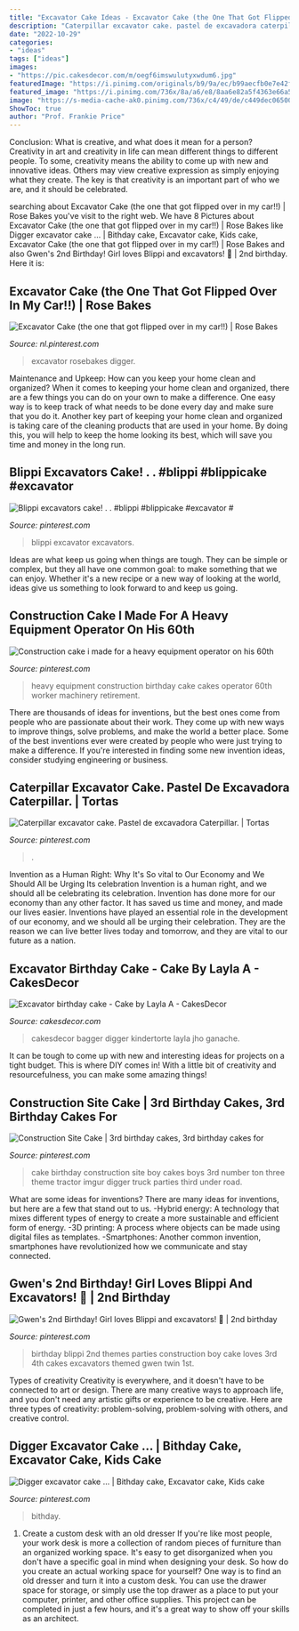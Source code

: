 ```yaml
---
title: "Excavator Cake Ideas - Excavator Cake (the One That Got Flipped Over In My Car!!)"
description: "Caterpillar excavator cake. pastel de excavadora caterpillar."
date: "2022-10-29"
categories:
- "ideas"
tags: ["ideas"]
images:
- "https://pic.cakesdecor.com/m/oegf6imswulutyxwdum6.jpg"
featuredImage: "https://i.pinimg.com/originals/b9/9a/ec/b99aecfb0e7e42f45799eb48aec57e85.jpg"
featured_image: "https://i.pinimg.com/736x/8a/a6/e8/8aa6e82a5f4363e66a5345f52d3c67f4--kids-construction-cake-construction-birthday.jpg"
image: "https://s-media-cache-ak0.pinimg.com/736x/c4/49/de/c449dec065005eb8eb475ca26a7941e4.jpg"
ShowToc: true
author: "Prof. Frankie Price"
---
```



Conclusion: What is creative, and what does it mean for a person?
Creativity in art and creativity in life can mean different things to different people. To some, creativity means the ability to come up with new and innovative ideas. Others may view creative expression as simply enjoying what they create. The key is that creativity is an important part of who we are, and it should be celebrated.

	

		
searching about Excavator Cake (the one that got flipped over in my car!!) | Rose Bakes you've visit to the right web. We have 8 Pictures about Excavator Cake (the one that got flipped over in my car!!) | Rose Bakes like Digger excavator cake … | Bithday cake, Excavator cake, Kids cake, Excavator Cake (the one that got flipped over in my car!!) | Rose Bakes and also Gwen&#039;s 2nd Birthday! Girl loves Blippi and excavators! 💙 | 2nd birthday. Here it is:
		
    
## Excavator Cake (the One That Got Flipped Over In My Car!!) | Rose Bakes

<img loading=lazy src="https://i.pinimg.com/originals/34/d9/81/34d9815b86f7a93704701e866baa46ff.jpg" onerror="this.onerror=null;this.src='https://tse4.mm.bing.net/th?id=OIP.D22W_C5paRhtYstwt8nQhQHaHa&amp;pid=15.1';" alt="Excavator Cake (the one that got flipped over in my car!!) | Rose Bakes">

_Source: nl.pinterest.com_

>excavator rosebakes digger. 

	

Maintenance and Upkeep: How can you keep your home clean and organized?
When it comes to keeping your home clean and organized, there are a few things you can do on your own to make a difference. One easy way is to keep track of what needs to be done every day and make sure that you do it. Another key part of keeping your home clean and organized is taking care of the cleaning products that are used in your home. By doing this, you will help to keep the home looking its best, which will save you time and money in the long run.

    
## Blippi Excavators Cake! . . #blippi #blippicake #excavator #

<img loading=lazy src="https://i.pinimg.com/736x/b5/8b/65/b58b65108d9b2ff9570ce7e3a129f958.jpg" onerror="this.onerror=null;this.src='https://tse2.mm.bing.net/th?id=OIP.27Kbi3hVqbZjfU85gINeuAHaHa&amp;pid=15.1';" alt="Blippi excavators cake! . . #blippi #blippicake #excavator #">

_Source: pinterest.com_

>blippi excavator excavators. 

	

Ideas are what keep us going when things are tough. They can be simple or complex, but they all have one common goal: to make something that we can enjoy. Whether it's a new recipe or a new way of looking at the world, ideas give us something to look forward to and keep us going.

    
## Construction Cake I Made For A Heavy Equipment Operator On His 60th

<img loading=lazy src="https://s-media-cache-ak0.pinimg.com/736x/c4/49/de/c449dec065005eb8eb475ca26a7941e4.jpg" onerror="this.onerror=null;this.src='https://tse4.mm.bing.net/th?id=OIP.bPlw2dIYC660SZj5ASvqdAHaFj&amp;pid=15.1';" alt="Construction cake i made for a heavy equipment operator on his 60th">

_Source: pinterest.com_

>heavy equipment construction birthday cake cakes operator 60th worker machinery retirement. 

	

There are thousands of ideas for inventions, but the best ones come from people who are passionate about their work. They come up with new ways to improve things, solve problems, and make the world a better place. Some of the best inventions ever were created by people who were just trying to make a difference. If you're interested in finding some new invention ideas, consider studying engineering or business.

    
## Caterpillar Excavator Cake. Pastel De Excavadora Caterpillar. | Tortas

<img loading=lazy src="https://i.pinimg.com/originals/b9/9a/ec/b99aecfb0e7e42f45799eb48aec57e85.jpg" onerror="this.onerror=null;this.src='https://tse3.mm.bing.net/th?id=OIP.TU2r4mFPeYZsx124LfOO4gHaJO&amp;pid=15.1';" alt="Caterpillar excavator cake. Pastel de excavadora Caterpillar. | Tortas">

_Source: pinterest.com_

>. 

	

Invention as a Human Right: Why It's So vital to Our Economy and We Should All be Urging Its celebration
Invention is a human right, and we should all be celebrating its celebration. Invention has done more for our economy than any other factor. It has saved us time and money, and made our lives easier.
Inventions have played an essential role in the development of our economy, and we should all be urging their celebration. They are the reason we can live better lives today and tomorrow, and they are vital to our future as a nation.

    
## Excavator Birthday Cake - Cake By Layla A - CakesDecor

<img loading=lazy src="https://pic.cakesdecor.com/m/oegf6imswulutyxwdum6.jpg" onerror="this.onerror=null;this.src='https://tse4.mm.bing.net/th?id=OIP.SLdwEdUm2-Ho_ek4lhCNLwHaJ3&amp;pid=15.1';" alt="Excavator birthday cake - Cake by Layla A - CakesDecor">

_Source: cakesdecor.com_

>cakesdecor bagger digger kindertorte layla jho ganache. 

	

It can be tough to come up with new and interesting ideas for projects on a tight budget. This is where DIY comes in! With a little bit of creativity and resourcefulness, you can make some amazing things!

    
## Construction Site Cake | 3rd Birthday Cakes, 3rd Birthday Cakes For

<img loading=lazy src="https://i.pinimg.com/736x/8a/a6/e8/8aa6e82a5f4363e66a5345f52d3c67f4--kids-construction-cake-construction-birthday.jpg" onerror="this.onerror=null;this.src='https://tse4.mm.bing.net/th?id=OIP.0YSNT7FtJhoI9Er5ePIqLAHaJ3&amp;pid=15.1';" alt="Construction Site Cake | 3rd birthday cakes, 3rd birthday cakes for">

_Source: pinterest.com_

>cake birthday construction site boy cakes boys 3rd number ton three theme tractor imgur digger truck parties third under road. 

	

What are some ideas for inventions?
There are many ideas for inventions, but here are a few that stand out to us. 
-Hybrid energy: A technology that mixes different types of energy to create a more sustainable and efficient form of energy.
-3D printing: A process where objects can be made using digital files as templates.
-Smartphones: Another common invention, smartphones have revolutionized how we communicate and stay connected.

    
## Gwen&#039;s 2nd Birthday! Girl Loves Blippi And Excavators! 💙 | 2nd Birthday

<img loading=lazy src="https://i.pinimg.com/originals/54/97/0e/54970e1336467d803cadbe4032a3cc57.jpg" onerror="this.onerror=null;this.src='https://tse2.mm.bing.net/th?id=OIP.2U08A1x7rbJrDCCu-Z0zEwHaHa&amp;pid=15.1';" alt="Gwen&#039;s 2nd Birthday! Girl loves Blippi and excavators! 💙 | 2nd birthday">

_Source: pinterest.com_

>birthday blippi 2nd themes parties construction boy cake loves 3rd 4th cakes excavators themed gwen twin 1st. 

	

Types of creativity
Creativity is everywhere, and it doesn't have to be connected to art or design. There are many creative ways to approach life, and you don't need any artistic gifts or experience to be creative. Here are three types of creativity: problem-solving, problem-solving with others, and creative control.

    
## Digger Excavator Cake … | Bithday Cake, Excavator Cake, Kids Cake

<img loading=lazy src="https://i.pinimg.com/originals/1e/4e/4f/1e4e4f30b7b79124ea89b4d84f7f2d08.jpg" onerror="this.onerror=null;this.src='https://tse3.mm.bing.net/th?id=OIP.k-WNc3ILMpLMLRJOgGGoAQHaJ4&amp;pid=15.1';" alt="Digger excavator cake … | Bithday cake, Excavator cake, Kids cake">

_Source: pinterest.com_

>bithday. 

	

1. Create a custom desk with an old dresser
If you're like most people, your work desk is more a collection of random pieces of furniture than an organized working space. It's easy to get disorganized when you don't have a specific goal in mind when designing your desk. So how do you create an actual working space for yourself? One way is to find an old dresser and turn it into a custom desk. You can use the drawer space for storage, or simply use the top drawer as a place to put your computer, printer, and other office supplies. This project can be completed in just a few hours, and it's a great way to show off your skills as an architect.

